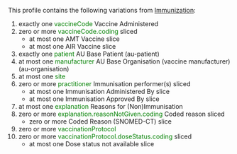 This profile contains the following variations from [Immunization](http://hl7.org/fhir/STU3/Immunization):

1. exactly one <span style='color:green'>vaccineCode</span> Vaccine Administered
1. zero or more <span style='color:green'>vaccineCode.coding</span>  sliced
   * at most one AMT Vaccine slice
   * at most one AIR Vaccine slice
1. exactly one <span style='color:green'>patient</span> AU Base Patient (au-patient)
1. at most one <span style='color:green'>manufacturer</span> AU Base Organisation (vaccine manufacturer) (au-organisation)
1. at most one <span style='color:green'>site</span> 
1. zero or more <span style='color:green'>practitioner</span> Immunisation performer(s) sliced
   * at most one Immunisation Administered By slice
   * at most one Immunisation Approved By slice
1. at most one <span style='color:green'>explanation</span> Reasons for (Non)Immunisation
1. zero or more <span style='color:green'>explanation.reasonNotGiven.coding</span> Coded reason sliced
   * zero or more Coded Reason (SNOMED-CT) slice
1. zero or more <span style='color:green'>vaccinationProtocol</span> 
1. zero or more <span style='color:green'>vaccinationProtocol.doseStatus.coding</span>  sliced
   * at most one Dose status not available slice
